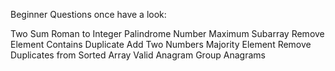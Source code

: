 Beginner Questions once have a look:

Two Sum
Roman to Integer
Palindrome Number
Maximum Subarray
Remove Element
Contains Duplicate
Add Two Numbers
Majority Element
Remove Duplicates from Sorted Array
Valid Anagram
Group Anagrams